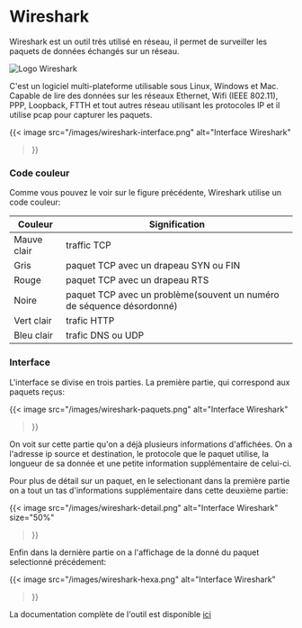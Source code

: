 # Wireshark

Wireshark est un outil très utilisé en réseau, il permet de surveiller les paquets de données échangés sur un réseau.

![Logo Wireshark](https://www.wireshark.org/assets/theme-2015/images/wireshark_logo.png)

C'est un logiciel multi-plateforme utilisable sous Linux, Windows et Mac. Capable de lire des données sur les réseaux Ethernet, Wifi (IEEE 802.11), PPP, Loopback, FTTH et tout autres réseau utilisant les protocoles IP et il utilise pcap pour capturer les paquets.

{{< image
  src="/images/wireshark-interface.png"
  alt="Interface Wireshark"
>}}


### Code couleur

Comme vous pouvez le voir sur le figure précédente, Wireshark utilise un code couleur:

|Couleur     |Signification|
|------------|-------------|
|Mauve clair |traffic TCP  |
|Gris        |paquet TCP avec un drapeau SYN ou FIN|
|Rouge       |paquet TCP avec un drapeau RTS|
|Noire       |paquet TCP avec un problème(souvent un numéro de séquence désordonné)|
|Vert clair  |trafic HTTP  |
|Bleu clair  |trafic DNS ou UDP|


### Interface

L'interface se divise en trois parties. La première partie, qui correspond aux paquets reçus:

{{< image
  src="/images/wireshark-paquets.png"
  alt="Interface Wireshark"
>}}

On voit sur cette partie qu'on a déjà plusieurs informations d'affichées. On a l'adresse ip source et destination, le protocole que le paquet utilise, la longueur de sa donnée et une petite information supplémentaire de celui-ci.

Pour plus de détail sur un paquet, en le selectionant dans la première partie on a tout un tas d'informations supplémentaire dans cette deuxième partie:

{{< image
  src="/images/wireshark-detail.png"
  alt="Interface Wireshark"
  size="50%"
>}}

Enfin dans la dernière partie on a l'affichage de la donné du paquet selectionné précédement:

{{< image
  src="/images/wireshark-hexa.png"
  alt="Interface Wireshark"
>}}



La documentation complète de l'outil est disponible [ici](https://www.wireshark.org/docs/)
